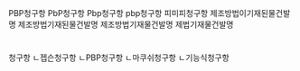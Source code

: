 PBP청구항
PbP청구항
Pbp청구항
pbp청구항
피미피청구항
제조방법이기재된물건발명
제조방법기재된물건발명
제조방법기재물건발명
제법기재물건발명

#
청구항
ㄴ젭슨청구항
ㄴPBP청구항
ㄴ마쿠쉬청구항
ㄴ기능식청구항
